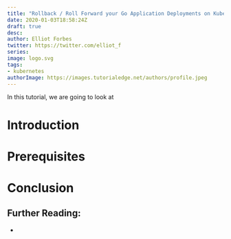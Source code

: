 ```yaml
---
title: "Rollback / Roll Forward your Go Application Deployments on Kubernetes"
date: 2020-01-03T18:58:24Z
draft: true
desc: 
author: Elliot Forbes
twitter: https://twitter.com/elliot_f
series: 
image: logo.svg
tags:
- kubernetes
authorImage: https://images.tutorialedge.net/authors/profile.jpeg
---
```


<!-- TODO: Write This :)  -->

In this tutorial, we are going to look at 

# Introduction

# Prerequisites

# Conclusion

## Further Reading:

* []()